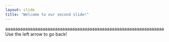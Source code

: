 ```yaml
---
layout: slide
title: "Welcome to our second slide!"
---
```

aaaaaaaaaaaaaaaaaaaaaaaaaaaaaaaaaaaaaaaaaaaaaaaaaaaaaaaaaaaaaaaa
Use the left arrow to go back!

